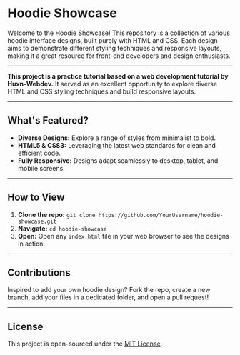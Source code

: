 # Hoodie Showcase

Welcome to the Hoodie Showcase\! This repository is a collection of various hoodie interface designs, built purely with HTML and CSS. Each design aims to demonstrate different styling techniques and responsive layouts, making it a great resource for front-end developers and design enthusiasts.

-----

**This project is a practice tutorial based on a web development tutorial by Huxn-Webdev.** It served as an excellent opportunity to explore diverse HTML and CSS styling techniques and build responsive layouts.

-----

## What's Featured?

  * **Diverse Designs:** Explore a range of styles from minimalist to bold.
  * **HTML5 & CSS3:** Leveraging the latest web standards for clean and efficient code.
  * **Fully Responsive:** Designs adapt seamlessly to desktop, tablet, and mobile screens.

-----

## How to View

1.  **Clone the repo:** `git clone https://github.com/YourUsername/hoodie-showcase.git`
2.  **Navigate:** `cd hoodie-showcase`
3.  **Open:** Open any `index.html` file in your web browser to see the designs in action.

-----

## Contributions

Inspired to add your own hoodie design? Fork the repo, create a new branch, add your files in a dedicated folder, and open a pull request\!

-----

## License

This project is open-sourced under the [MIT License](https://www.google.com/search?q=LICENSE).
